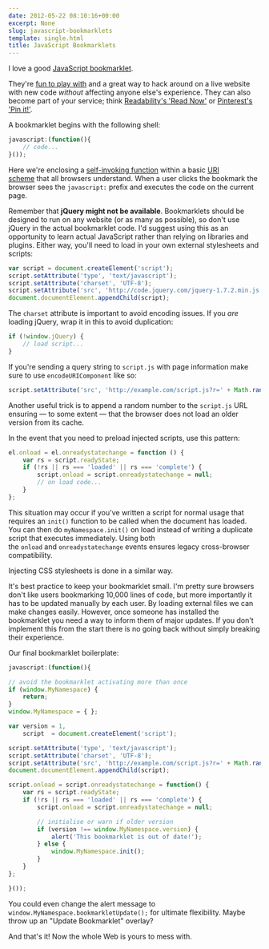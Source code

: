 ```yaml
---
date: 2012-05-22 08:10:16+00:00
excerpt: None
slug: javascript-bookmarklets
template: single.html
title: JavaScript Bookmarklets
---
```


I love a good [JavaScript bookmarklet](http://en.wikipedia.org/wiki/Bookmarklet).

They're [fun to play with](https://dbushell.com/2012/05/15/pageshift-removing-the-refresh/) and a great way to hack around on a live website with new code _without_ affecting anyone else's experience. They can also become part of your service; think [Readability's 'Read Now'](http://www.readability.com/bookmarklets) or [Pinterest's 'Pin it!'](http://pinterest.com).

A bookmarklet begins with the following shell:

````javascript
javascript:(function(){
    // code...
}());
````

Here we're enclosing a [self-invoking function](http://sarfraznawaz.wordpress.com/2012/01/26/javascript-self-invoking-functions/) within a basic [URI scheme](http://en.wikipedia.org/wiki/URI_scheme) that all browsers understand. When a user clicks the bookmark the browser sees the `javascript:` prefix and executes the code on the current page.

Remember that **jQuery might not be available**. Bookmarklets should be designed to run on any website (or as many as possible), so don't use jQuery in the actual bookmarklet code. I'd suggest using this as an opportunity to learn actual JavaScript rather than relying on libraries and plugins. Either way, you'll need to load in your own external stylesheets and scripts:

````javascript
var script = document.createElement('script');
script.setAttribute('type', 'text/javascript');
script.setAttribute('charset', 'UTF-8');
script.setAttribute('src', 'http://code.jquery.com/jquery-1.7.2.min.js');
document.documentElement.appendChild(script);
````

The `charset` attribute is important to avoid encoding issues. If you _are_ loading jQuery, wrap it in this to avoid duplication:

````javascript
if (!window.jQuery) {
    // load script...
}
````

If you're sending a query string to `script.js` with page information make sure to use `encodeURIComponent` like so:

````javascript
script.setAttribute('src', 'http://example.com/script.js?r=' + Math.random() + '&title=' + encodeURIComponent(document.title));
````

Another useful trick is to append a random number to the `script.js` URL ensuring — to some extent — that the browser does not load an older version from its cache.

In the event that you need to preload injected scripts, use this pattern:

````javascript
el.onload = el.onreadystatechange = function () {
    var rs = script.readyState;
    if (!rs || rs === 'loaded' || rs === 'complete') {
        script.onload = script.onreadystatechange = null;
        // on load code...
    }
};
````

This situation may occur if you've written a script for normal usage that requires an `init()` function to be called when the document has loaded. You can then do `myNamespace.init()` on load instead of writing a duplicate script that executes immediately. Using both the `onload` and `onreadystatechange` events ensures legacy cross-browser compatibility.

Injecting CSS stylesheets is done in a similar way.

It's best practice to keep your bookmarklet small. I'm pretty sure browsers don't like users bookmarking 10,000 lines of code, but more importantly it has to be updated manually by each user. By loading external files we can make changes easily. However, once someone has installed the bookmarklet you need a way to inform them of major updates. If you don't implement this from the start there is no going back without simply breaking their experience.

Our final bookmarklet boilerplate:

````javascript
javascript:(function(){

// avoid the bookmarklet activating more than once
if (window.MyNamespace) {
    return;
}
window.MyNamespace = { };

var version = 1,
    script  = document.createElement('script');

script.setAttribute('type', 'text/javascript');
script.setAttribute('charset', 'UTF-8');
script.setAttribute('src', 'http://example.com/script.js?r=' + Math.random());
document.documentElement.appendChild(script);

script.onload = script.onreadystatechange = function() {
    var rs = script.readyState;
    if (!rs || rs === 'loaded' || rs === 'complete') {
        script.onload = script.onreadystatechange = null;

        // initialise or warn if older version
        if (version !== window.MyNamespace.version) {
            alert('This bookmarklet is out of date!');
        } else {
            window.MyNamespace.init();
        }
    }
};

}());
````

You could even change the alert message to `window.MyNamespace.bookmarkletUpdate();` for ultimate flexibility. Maybe throw up an "Update Bookmarklet" overlay?

And that's it! Now the whole Web is yours to mess with.
